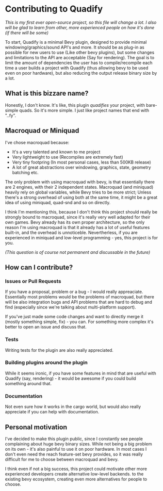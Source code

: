 # Contributing to Quadify

*This is my first ever open-source project, so this file will change a lot. I also will be glad to learn
from other, more experienced people on how it's done (if there will be some)*

To start, Quadify is a minimal Bevy plugin, designed to provide minimal windowing/graphics/sound API's and more. 
It should be as plug-in as possible for new users to use (Like other bevy plugins), but some changes and limitations to the API
are acceptable (Say for rendering).
The goal is to limit the amount of dependencies the user has to compile/recompile each time a user builds a project with Quadify
(thus allowing bevy to be used even on poor hardware), but also reducing the output release binary size by a lot.

## What is this bizzare name?

Honestly, I don't know. It's like, this plugin *quadifies* your project, with bare-simple quads. So it's more simple.
I just like project names that end with "..fy".

## Macroquad or Miniquad

I've chose macroquad because:
- It's a very talented and known to me project
- Very lightweight to use (Recompiles are extremely fast)
- Very tiny footpring (In most personal cases, less than 500KB release)
- A lot of great abstractions over windowing, graphics, state, geometry batching etc.

The only problem with using macroquad with bevy, is that essentially there are 2 engines, with their 2 independent states.
Macroquad (and miniquad) heavily rely on global variables, while Bevy tries to be more strict; Unless there's a strong overhead 
of using both at the same time, it might be a great idea of using miniquad, quad-snd and so on directly.

I think I'm mentioning this, because I don't think this project should really be strongly bound to macroquad, since it's really
very well adapted for their own games. Bevy already has its own proper architecture, so the only reason I'm using macroquad is
that it already has a lot of useful features built-in, and the overhead is unnoticeble. Nevertherless, if you are experienced
in miniquad and low-level programming - yes, this project is for you.

*(This question is of course not permanent and discussable in the future)*

## How can I contribute?

### Issues or Pull Requests

If you have a proposal, problem or a bug - I would really appreaciate. Essentially most problems would be the problems of macroquad,
but there will be also integration bugs and API problems that are hard to debug and find (especially since we're talking about multi-platform support).

If you've just made some code changes and want to directly merge it (mostly something simple, fix) - you can.
For something more complex it's better to open an issue and discuss that.

### Tests

Writing tests for the plugin are also really appreciated. 

### Building plugins around the plugin

While it seems ironic, if you have some features in mind that are useful with Quadify (say, rendering) - it would be awesome
if you could build something around that.

### Documentation

Not even sure how it works in the cargo world, but would also really appreciate if you can help with documentation.

## Personal motivation

I've decided to make this plugin public, since I constantly see people complaining about huge bevy binary sizes. While not being a big
problem on its own - it's also painful to use it on poor hardware. In most cases I don't even need the reach feature-set bevy provides,
so it was really difficult for me to choose between macroquad and bevy.

I think even if not a big success, this project could motivate other more experienced developers create alternative low-level backends.
to the existing bevy ecosystem, creating even more alternatives for people to choose.
